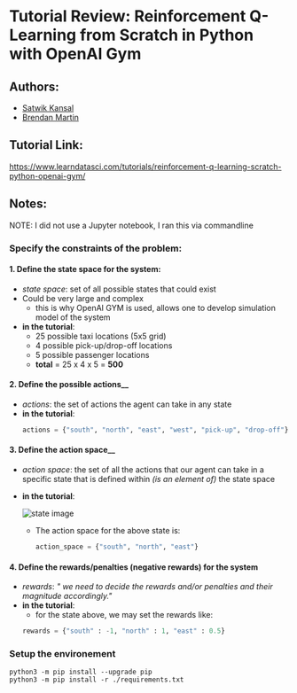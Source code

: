# Tutorial Review: Reinforcement Q-Learning from Scratch in Python with OpenAI Gym

## Authors:
* [Satwik Kansal](https://www.learndatasci.com/author/satwik)
* [Brendan Martin](https://www.learndatasci.com/author/brendan)

## Tutorial Link:
<https://www.learndatasci.com/tutorials/reinforcement-q-learning-scratch-python-openai-gym/>


## Notes:
NOTE: I did not use a Jupyter notebook, I ran this via commandline

### Specify the constraints of the problem:

#### 1. Define the state space for the system:
* *state space*: set of all possible states that could exist
* Could be very large and complex
  * this is why OpenAI GYM is used, allows one to develop simulation model of the system
* __in the tutorial__:
  * 25 possible taxi locations (5x5 grid)
  * 4 possible pick-up/drop-off locations
  * 5 possible passenger locations
  * __total__ = 25 x 4 x 5 = __500__

#### 2. Define the possible actions__
* *actions*: the set of actions the agent can take in any state
* __in the tutorial__:
  ```python 
  actions = {"south", "north", "east", "west", "pick-up", "drop-off"}
  ```

#### 3. Define the action space__
* *action space*: the set of all the actions that our agent can take in a specific state that is defined within *(is an element of)* the state space
* __in the tutorial__:

  ![state image](https://storage.googleapis.com/lds-media/images/Reinforcement_Learning_Taxi_Env.width-1200.png)

  * The action space for the above state is:
    ```python
    action_space = {"south", "north", "east"}
    ```
    
#### 4. Define the rewards/penalties (negative rewards) for the system
* *rewards*: *" we need to decide the rewards and/or penalties and their magnitude accordingly."*
* __in the tutorial__:
  * for the state above, we may set the rewards like:
  ```python
  rewards = {"south" : -1, "north" : 1, "east" : 0.5}
  ```

### Setup the environement
```shell
python3 -m pip install --upgrade pip
python3 -m pip install -r ./requirements.txt
```
